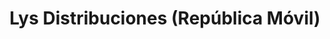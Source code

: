 ---
title: "Lys Distribuciones (República Móvil)"
url: /sevilla/lys-distribuciones-republica-movil/
shop: Handy
---
